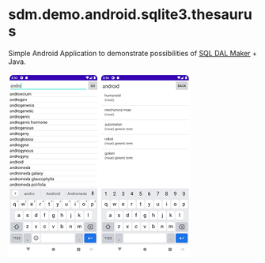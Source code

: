# sdm.demo.android.sqlite3.thesaurus
Simple Android Application to demonstrate possibilities of [SQL DAL Maker](https://github.com/panedrone/sqldalmaker) + Java.

![demo-android1.png](demo-android1.png)
